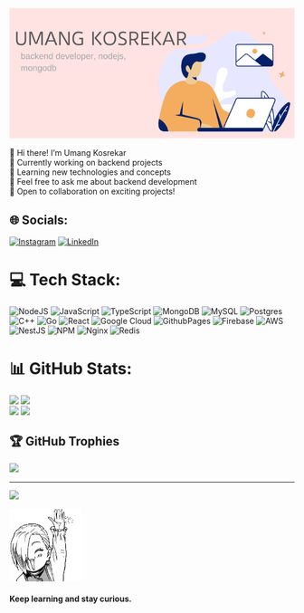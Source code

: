 ![Personal Pic](./UMANG_KOSREKAR.png)

👋 Hi there! I’m Umang Kosrekar <br/>
🔭 Currently working on backend projects <br/>
🌱 Learning new technologies and concepts <br/>
💬 Feel free to ask me about backend development <br/>
🚀 Open to collaboration on exciting projects! <br/>

## 🌐 Socials:

[![Instagram](https://img.shields.io/badge/Instagram-%23E4405F.svg?logo=Instagram&logoColor=white)](https://instagram.com/__.umang._._) [![LinkedIn](https://img.shields.io/badge/LinkedIn-%230077B5.svg?logo=linkedin&logoColor=white)](https://linkedin.com/in/umang-kosrekar)

# 💻 Tech Stack:

![NodeJS](https://img.shields.io/badge/node.js-6DA55F?style=for-the-badge&logo=node.js&logoColor=white)
![JavaScript](https://img.shields.io/badge/javascript-%23323330.svg?style=for-the-badge&logo=javascript&logoColor=%23F7DF1E)
![TypeScript](https://img.shields.io/badge/typescript-%23007ACC.svg?style=for-the-badge&logo=typescript&logoColor=white)
![MongoDB](https://img.shields.io/badge/MongoDB-%234ea94b.svg?style=for-the-badge&logo=mongodb&logoColor=white)
![MySQL](https://img.shields.io/badge/mysql-4479A1.svg?style=for-the-badge&logo=mysql&logoColor=white)
![Postgres](https://img.shields.io/badge/postgres-%23316192.svg?style=for-the-badge&logo=postgresql&logoColor=white)
![C++](https://img.shields.io/badge/c++-%2300599C.svg?style=for-the-badge&logo=c%2B%2B&logoColor=white)
![Go](https://img.shields.io/badge/go-%2300ADD8.svg?style=for-the-badge&logo=go&logoColor=white)
![React](https://img.shields.io/badge/react-%2320232a.svg?style=for-the-badge&logo=react&logoColor=%2361DAFB)
![Google Cloud](https://img.shields.io/badge/GoogleCloud-%234285F4.svg?style=for-the-badge&logo=google-cloud&logoColor=white)
![GithubPages](https://img.shields.io/badge/github%20pages-121013?style=for-the-badge&logo=github&logoColor=white)
![Firebase](https://img.shields.io/badge/firebase-%23039BE5.svg?style=for-the-badge&logo=firebase)
![AWS](https://img.shields.io/badge/AWS-%23FF9900.svg?style=for-the-badge&logo=amazon-aws&logoColor=white)
![NestJS](https://img.shields.io/badge/nestjs-%23E0234E.svg?style=for-the-badge&logo=nestjs&logoColor=white)
![NPM](https://img.shields.io/badge/NPM-%23CB3837.svg?style=for-the-badge&logo=npm&logoColor=white)
![Nginx](https://img.shields.io/badge/nginx-%23009639.svg?style=for-the-badge&logo=nginx&logoColor=white)
![Redis](https://img.shields.io/badge/redis-%23DD0031.svg?style=for-the-badge&logo=redis&logoColor=white)

# 📊 GitHub Stats:

![](https://github-readme-stats.vercel.app/api?username=UmangKosrekar&theme=dark&hide_border=true&include_all_commits=true&count_private=true)
![](https://github-readme-streak-stats.herokuapp.com/?user=UmangKosrekar&theme=dark&hide_border=true) <br/>
![](https://github-readme-stats.vercel.app/api/top-langs/?username=UmangKosrekar&theme=dark&hide_border=true&include_all_commits=true&count_private=true&layout=pie)
![](https://leetcard.jacoblin.cool/Umang104?theme=dark&font=Ubuntu)

## 🏆 GitHub Trophies

![](https://github-profile-trophy.vercel.app/?username=UmangKosrekar&theme=discord&no-frame=true&no-bg=false&margin-w=4)

---

[![](https://visitcount.itsvg.in/api?id=UmangKosrekar&icon=5&color=10)](https://visitcount.itsvg.in)

<!-- Proudly created with GPRM ( https://gprm.itsvg.in ) -->

![Top Languages](./rgs-wave.gif)

#### Keep learning and stay curious.

